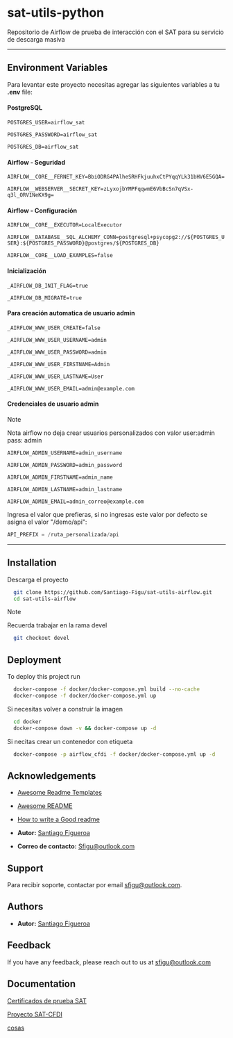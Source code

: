 
# sat-utils-python

Repositorio de Airflow de prueba de interacción con el SAT para su servicio de descarga masiva

---

## Environment Variables

Para levantar este proyecto necesitas agregar las siguientes variables a tu **.env** file:

#### PostgreSQL
`POSTGRES_USER=airflow_sat`

`POSTGRES_PASSWORD=airflow_sat`

`POSTGRES_DB=airflow_sat`

#### Airflow - Seguridad
`AIRFLOW__CORE__FERNET_KEY=BbiODRG4PAlheSRHFkjuuhxCtPYqqYLk31bHV6E5GQA=`

`AIRFLOW__WEBSERVER__SECRET_KEY=zLyxojbYMPFqqwmE6VbBcSn7qVSx-q3l_ORV1NeKX9g=`

#### Airflow - Configuración
`AIRFLOW__CORE__EXECUTOR=LocalExecutor`

`AIRFLOW__DATABASE__SQL_ALCHEMY_CONN=postgresql+psycopg2://${POSTGRES_USER}:${POSTGRES_PASSWORD}@postgres/${POSTGRES_DB}`

`AIRFLOW__CORE__LOAD_EXAMPLES=false`

#### Inicialización
`_AIRFLOW_DB_INIT_FLAG=true`

`_AIRFLOW_DB_MIGRATE=true`


#### Para creación automatica de usuario admin
`_AIRFLOW_WWW_USER_CREATE=false`

`_AIRFLOW_WWW_USER_USERNAME=admin` 

`_AIRFLOW_WWW_USER_PASSWORD=admin`

`_AIRFLOW_WWW_USER_FIRSTNAME=Admin`

`_AIRFLOW_WWW_USER_LASTNAME=User`

`_AIRFLOW_WWW_USER_EMAIL=admin@example.com`

#### Credenciales de usuario admin

> [!NOTE]
> Nota airflow no deja crear usuarios personalizados con valor user:admin pass: admin

`AIRFLOW_ADMIN_USERNAME=admin_username`

`AIRFLOW_ADMIN_PASSWORD=admin_password`

`AIRFLOW_ADMIN_FIRSTNAME=admin_name`

`AIRFLOW_ADMIN_LASTNAME=admin_lastname`

`AIRFLOW_ADMIN_EMAIL=admin_correo@example.com`

Ingresa el valor que prefieras, si no ingresas este valor por defecto se asigna el valor "/demo/api": 

```python
API_PREFIX = /ruta_personalizada/api
```


---

## Installation

Descarga el proyecto

```bash
  git clone https://github.com/Santiago-Figu/sat-utils-airflow.git
  cd sat-utils-airflow
```

> [!NOTE]
> Recuerda trabajar en la rama devel

```bash
  git checkout devel
```



    
## Deployment

To deploy this project run

```bash
  docker-compose -f docker/docker-compose.yml build --no-cache
  docker-compose -f docker/docker-compose.yml up
```

Si necesitas volver a construir la imagen
```bash
  cd docker
  docker-compose down -v && docker-compose up -d
```
Si necitas crear un contenedor con etiqueta

```bash
  docker-compose -p airflow_cfdi -f docker/docker-compose.yml up -d
```

## Acknowledgements

 - [Awesome Readme Templates](https://awesomeopensource.com/project/elangosundar/awesome-README-templates)
 - [Awesome README](https://github.com/matiassingers/awesome-readme)
 - [How to write a Good readme](https://bulldogjob.com/news/449-how-to-write-a-good-readme-for-your-github-project)

- **Autor:** [Santiago Figueroa](https://github.com/Santiago-Figu)
- **Correo de contacto:** Sfigu@outlook.com
## Support

Para recibir soporte, contactar por email sfigu@outlook.com.


## Authors

- **Autor:** [Santiago Figueroa](https://github.com/Santiago-Figu)


## Feedback

If you have any feedback, please reach out to us at sfigu@outlook.com


## Documentation

[Certificados de prueba SAT](http://omawww.sat.gob.mx/tramitesyservicios/Paginas/certificado_sello_digital.htm)

[Proyecto SAT-CFDI](https://github.com/orgs/SAT-CFDI/repositories)

[cosas](https://developers.sw.com.mx/)


